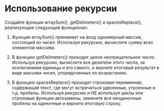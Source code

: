 # Использование рекурсии

Создайте функции arraySum(), getDelimeters() и spacesReplace(), реализующие следующий функционал:

1. Функция arraySum() принимает на вход одномерный массив, состоящий из чисел.
Используя рекурсию, вычислите сумму всех элементов массива.

2. В функцию getDelimeters() приходит целое неотрицательное число.
Используя рекурсию, вычислите все делители этого числа, за исключением единицы и его самого, и верните итоговый результат в виде массива чисел, упорядоченных по возрастанию.

3. В функцию spacesReplace() приходит строковая переменная, содержащая текст, где могут встречаться удвоенные, утроенные и т.д. пробелы. Используя рекурсию и НЕ используя циклы или строковые функции автозамены, замените все неодиночные пробелы на одиночные и верните итоговую строку.
